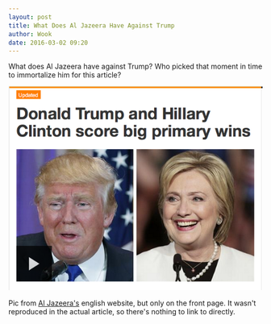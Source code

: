 ```yaml
---
layout: post
title: What Does Al Jazeera Have Against Trump
author: Wook
date: 2016-03-02 09:20
---
```

What does Al Jazeera have against Trump?  Who picked that moment in time to
immortalize him for this article?

![From Al Jazeera](/pics/trump-clinton-faces.png)

Pic from [Al Jazeera's](http://www.aljazeera.com/) english website, but only
on the front page.  It wasn't
reproduced in the actual article, so there's nothing to link to directly.
